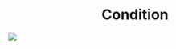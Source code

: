 <h1 align="center"> Condition </h1>
<img src="https://user-images.githubusercontent.com/25712677/57589308-41ee6580-74c6-11e9-9d2f-db43f38cdc44.png" style="max-width:100%;">
